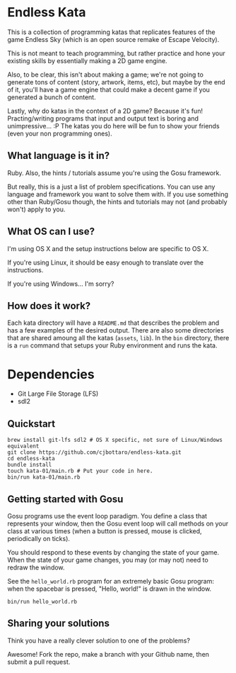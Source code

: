 # Endless Kata

This is a collection of programming katas that replicates features of the game
Endless Sky (which is an open source remake of Escape Velocity).

This is not meant to teach programming, but rather practice and hone your
existing skills by essentially making a 2D game engine.

Also, to be clear, this isn't about making a game; we're not going to generate
tons of content (story, artwork, items, etc), but maybe by the end of it, you'll
have a game engine that could make a decent game if you generated a bunch of content.

Lastly, why do katas in the context of a 2D game? Because it's fun! Practing/writing programs that input and output text is boring and
unimpressive... :P The katas you do here will be fun to show your friends (even
your non programming ones).

## What language is it in?

Ruby. Also, the hints / tutorials assume you're using the Gosu framework.

But really, this is a just a list of problem specifications. You can use any
language and framework you want to solve them with. If you use something other
than Ruby/Gosu though, the hints and tutorials may not (and probably won't)
apply to you.

## What OS can I use?

I'm using OS X and the setup instructions below are specific to OS X.

If you're using Linux, it should be easy enough to translate over the
instructions.

If you're using Windows... I'm sorry?

## How does it work?

Each kata directory will have a `README.md` that describes the problem and has
a few examples of the desired output. There are also some directories that are
shared amoung all the katas (`assets`, `lib`). In the `bin` directory, there is
a `run` command that setups your Ruby environment and runs the kata.

# Dependencies

* Git Large File Storage (LFS)
* sdl2

## Quickstart

```
brew install git-lfs sdl2 # OS X specific, not sure of Linux/Windows equivalent
git clone https://github.com/cjbottaro/endless-kata.git
cd endless-kata
bundle install
touch kata-01/main.rb # Put your code in here.
bin/run kata-01/main.rb
```

## Getting started with Gosu

Gosu programs use the event loop paradigm. You define a class that represents
your window, then the Gosu event loop will call methods on your class at various
times (when a button is pressed, mouse is clicked, periodically on ticks).

You should respond to these events by changing the state of your game. When the
state of your game changes, you may (or may not) need to redraw the window.

See the `hello_world.rb` program for an extremely basic Gosu program: when the
spacebar is pressed, "Hello, world!" is drawn in the window.

```
bin/run hello_world.rb
```

## Sharing your solutions

Think you have a really clever solution to one of the problems?

Awesome! Fork the repo, make a branch with your Github name, then submit a
pull request.
